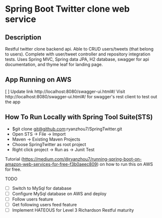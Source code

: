 # Spring Boot Twitter clone web service  
## Description
Restful twitter clone backend api. Able to CRUD users/tweets (that belong to users). Complete with user/tweet controller and repository integration tests. Uses Spring MVC, Spring data JPA, H2 database, swagger for api documentation, and thyme leaf for landing page.

## App Running on AWS
[ ] Update link
http://localhost:8080/swagger-ui.html#/ 
Visit http://localhost:8080/swagger-ui.html#/ for swagger's rest client to test out the app

## How To Run Locally with Spring Tool Suite(STS)
* $git clone git@github.com:ryanzhou7/SpringTwitter.git
* Open STS -> File -> Import
* Maven -> Existing Maven Projects
* Choose SpringTwitter as root project
* Right click project -> Run as -> Junit Test

Tutorial (https://medium.com/@ryanzhou7/running-spring-boot-on-amazon-web-services-for-free-f3b0aeec809) on how to run this on AWS for free.

TODO
- [ ] Switch to MySql for database
- [ ] Configure MySql database on AWS and deploy
- [ ] Follow users feature
- [ ] Get following users feed feature
- [ ] Implement HATEOUS for Level 3 Richardson Restful maturity
